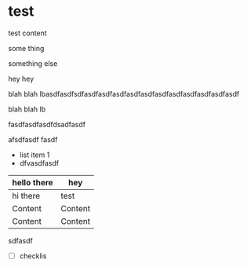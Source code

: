 # test

test content

some thing

something else

hey hey

blah blah lbasdfasdfsdfasdfasdfasdfasdfasdfasdfasdfasdfasdfasdfasdf

blah blah lb

fasdfasdfasdfdsadfasdf

afsdfasdf fasdf

*   list item 1
*   dfvasdfasdf

| hello there | hey     |
| ----------- | ------- |
| hi there    | test    |
| Content     | Content |
| Content     | Content |

sdfasdf

*   [ ] checklis
